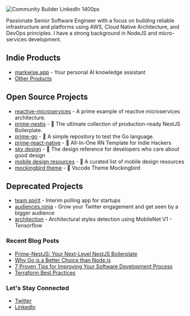 ![Community Builder LinkedIn 1400px](https://user-images.githubusercontent.com/6523823/156895532-776dba48-e5cb-40c1-bfec-ced1edded07d.png)

Passionate Senior Software Engineer with a focus on building reliable infrastructure and platforms using AWS, Cloud Native Architecture, and DevOps principles. I have a strong background in NodeJS and micro-services development.

## Indie Products

- [markwise.app](https://markwise.app) - Your personal AI knowledge assistant
- [Other Products](https://josephgoksu.com/products)

## Open Source Projects
- [reactive-microservices](https://github.com/josephgoksu/reactive-microservices) - A prime example of reactive microservices architecture.
- [prime-nestjs](https://github.com/josephgoksu/prime-nestjs) - 🚀 The ultimate collection of production-ready NestJS Boilerplate.
- [prime-go](https://github.com/josephgoksu/prime-go) - 🔵 A simple repository to test the Go language.
- [prime-react-native](https://github.com/josephgoksu/prime-react-native) - 📱 All-In-One RN Template for Indie Hackers
- [sky design](https://github.com/josephgoksu/sky-design) - 🌃 The design reference for developers who care about good design
- [mobile design resources](https://github.com/josephgoksu/mobile-design-resources) - 🌄 A curated list of mobile design resources
- [mockingbird theme](https://github.com/josephgoksu/mockingbird-theme) - 🐤 Vscode Theme Mockingbird

## Deprecated Projects
- [team spirit](https://github.com/josephgoksu/TeamSpiritApp) - Interim polling app for startups
- [audiences.ninja](https://audiences.ninja/) - Grow your Twitter engagement and get seen by a bigger audience
- [architection](https://github.com/josephgoksu/architectural-styles-detection) - Architectural styles detection using MobileNet V1 - Tensorflow

### Recent Blog Posts

- [Prime-NestJS: Your Next-Level NestJS Boilerplate](https://josephgoksu.com/blog/prime-nestjs-your-next-level-nestjs-boilerplate)
- [Why Go is a Better Choice than Node.js](https://josephgoksu.com/blog/why-golang-is-a-better-choice-than-nodejs)
- [7 Proven Tips for Improving Your Software Development Process](https://josephgoksu.com/blog/7-proven-tips-for-improving-your-software-development-process)
- [Terraform Best Practices](https://josephgoksu.com/blog/terraform-best-practices)

### Let's Stay Connected
- [Twitter](https://twitter.com/josephgoksu)
- [LinkedIn](https://linkedin.com/in/josephgoksu)
